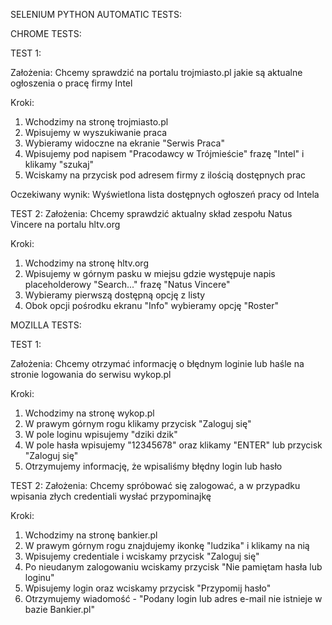 SELENIUM PYTHON AUTOMATIC TESTS:

CHROME TESTS:

TEST 1:

Założenia:
Chcemy sprawdzić na portalu trojmiasto.pl jakie są aktualne ogłoszenia o pracę firmy Intel
    
Kroki:
1. Wchodzimy na stronę trojmiasto.pl
2. Wpisujemy w wyszukiwanie praca
3. Wybieramy widoczne na ekranie "Serwis Praca"
4. Wpisujemy pod napisem "Pracodawcy w Trójmieście" frazę "Intel" i klikamy "szukaj"
5. Wciskamy na przycisk pod adresem firmy z ilością dostępnych prac

Oczekiwany wynik:
Wyświetlona lista dostępnych ogłoszeń pracy od Intela

TEST 2:
Założenia:
Chcemy sprawdzić aktualny skład zespołu Natus Vincere na portalu hltv.org

Kroki:
1. Wchodzimy na stronę hltv.org
2. Wpisujemy w górnym pasku w miejsu gdzie występuje napis placeholderowy "Search..." frazę "Natus Vincere"
3. Wybieramy pierwszą dostępną opcję z listy
4. Obok opcji pośrodku ekranu "Info" wybieramy opcję "Roster"

MOZILLA TESTS:

TEST 1:

Założenia:
Chcemy otrzymać informację o błędnym loginie lub haśle na stronie logowania do serwisu wykop.pl

Kroki:
1. Wchodzimy na stronę wykop.pl
2. W prawym górnym rogu klikamy przycisk "Zaloguj się"
3. W pole loginu wpisujemy "dziki dzik"
4. W pole hasła wpisujemy "12345678" oraz klikamy "ENTER" lub przycisk "Zaloguj się"
5. Otrzymujemy informację, że wpisaliśmy błędny login lub hasło

TEST 2:
Założenia:
Chcemy spróbować się zalogować, a w przypadku wpisania złych credentiali wysłać przypominajkę

Kroki:
1. Wchodzimy na stronę bankier.pl
2. W prawym górnym rogu znajdujemy ikonkę "ludzika" i klikamy na nią
3. Wpisujemy credentiale i wciskamy przycisk "Zaloguj się"
4. Po nieudanym zalogowaniu wciskamy przycisk "Nie pamiętam hasła lub loginu"
5. Wpisujemy login oraz wciskamy przycisk "Przypomij hasło"
6. Otrzymujemy wiadomość - "Podany login lub adres e-mail nie istnieje w bazie Bankier.pl"
